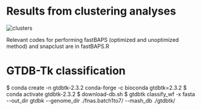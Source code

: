 # Results from clustering analyses

![clusters](https://github.com/dvorikus/Microcoleus-population-genomics/assets/74075166/d099f208-7c45-4d66-9bab-2e39def53bf6)

Relevant codes for performing fastBAPS (optimized and unoptimized method) and snapclust are in fastBAPS.R

# GTDB-Tk classification

$ conda create -n gtdbtk-2.3.2 conda-forge -c bioconda gtdbtk=2.3.2
$ conda activate gtdbtk-2.3.2
$ download-db.sh
$ gtdbtk classify_wf -x fasta --out_dir gtdbk --genome_dir ./fnas.batch1to7/ --mash_db ./gtdbtk/

